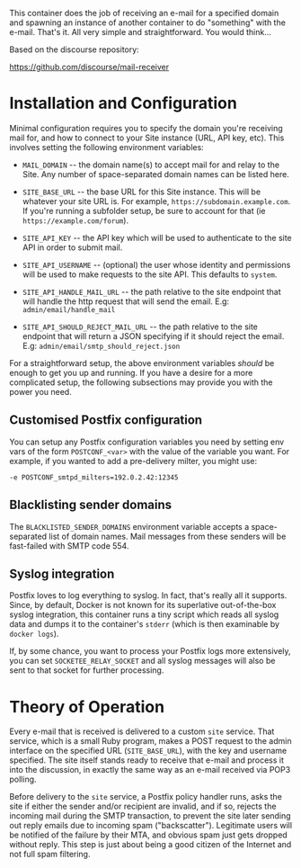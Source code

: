 This container does the job of receiving an e-mail for a specified domain
and spawning an instance of another container to do "something" with the
e-mail.  That's it.  All very simple and straightforward.  You would
think...

Based on the discourse repository:

https://github.com/discourse/mail-receiver


# Installation and Configuration

Minimal configuration requires you to specify the domain you're receiving
mail for, and how to connect to your Site instance (URL, API key, etc).
This involves setting the following environment variables:

* `MAIL_DOMAIN` -- the domain name(s) to accept mail for and relay to
  the Site. Any number of space-separated domain names can be listed here.

* `SITE_BASE_URL` -- the base URL for this Site instance.
  This will be whatever your site URL is. For example,
  `https://subdomain.example.com`. If you're running a subfolder setup,
  be sure to account for that (ie `https://example.com/forum`).

* `SITE_API_KEY` -- the API key which will be used to authenticate to
  the site API in order to submit mail.

* `SITE_API_USERNAME` -- (optional) the user whose identity and
  permissions will be used to make requests to the site API.  This
  defaults to `system`.

* `SITE_API_HANDLE_MAIL_URL` -- the path relative to the site endpoint
  that will handle the http request that will send the email. E.g: 
  `admin/email/handle_mail`

* `SITE_API_SHOULD_REJECT_MAIL_URL` -- the path relative to the site endpoint
  that will return a JSON specifying if it should reject the email. E.g: 
  `admin/email/smtp_should_reject.json`  

For a straightforward setup, the above environment variables *should* be
enough to get you up and running.  If you have a desire for a more
complicated setup, the following subsections may provide you with the power
you need.


## Customised Postfix configuration

You can setup any Postfix configuration variables you need by setting env
vars of the form `POSTCONF_<var>` with the value of the variable you want.
For example, if you wanted to add a pre-delivery milter, you might use:

    -e POSTCONF_smtpd_milters=192.0.2.42:12345


## Blacklisting sender domains

The `BLACKLISTED_SENDER_DOMAINS` environment variable accepts a
space-separated list of domain names.  Mail messages from these senders will
be fast-failed with SMTP code 554.


## Syslog integration

Postfix loves to log everything to syslog.  In fact, that's really all it
supports.  Since, by default, Docker is not known for its superlative
out-of-the-box syslog integration, this container runs a tiny script which
reads all syslog data and dumps it to the container's `stderr` (which is
then examinable by `docker logs`).

If, by some chance, you want to process your Postfix logs more extensively,
you can set `SOCKETEE_RELAY_SOCKET` and all syslog messages will also be
sent to that socket for further processing.


# Theory of Operation

Every e-mail that is received is delivered to a custom `site` service.
That service, which is a small Ruby program, makes a POST request to the
admin interface on the specified URL (`SITE_BASE_URL`), with the key
and username specified. The site itself stands ready to receive that
e-mail and process it into the discussion, in exactly the same way as an
e-mail received via POP3 polling.

Before delivery to the `site` service, a Postfix policy handler runs,
asks the site if either the sender and/or recipient are invalid, and if so,
rejects the incoming mail during the SMTP transaction, to prevent the site
later sending out reply emails due to incoming spam ("backscatter").
Legitimate users will be notified of the failure by their MTA, and obvious
spam just gets dropped without reply. This step is just about being a good
citizen of the Internet and not full spam filtering.
